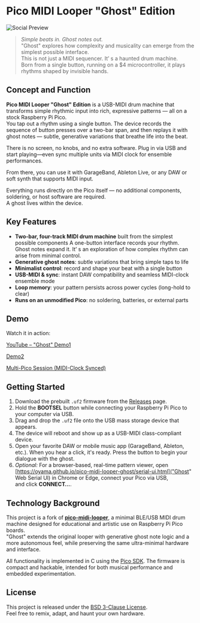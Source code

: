 # Pico MIDI Looper "Ghost" Edition

![Social Preview](https://github.com/user-attachments/assets/6663c239-353e-4700-8ac1-3b25fa713bc6)

> *Simple beats in. Ghost notes out.*  
> "Ghost" explores how complexity and musicality can emerge from the simplest possible interface.  
> This is not just a MIDI sequencer. It’ s a haunted drum machine.  
> Born from a single button, running on a $4 microcontroller, it plays rhythms shaped by invisible hands.


## Concept and Function

**Pico MIDI Looper "Ghost" Edition** is a USB-MIDI drum machine that transforms simple rhythmic input into rich, expressive patterns —  all on a stock Raspberry Pi Pico.  
You tap out a rhythm using a single button. The device records the sequence of button presses over a two-bar span, and then replays it with ghost notes —  subtle, generative variations that breathe life into the beat.

There is no screen, no knobs, and no extra software. Plug in via USB and start playing—even sync multiple units via MIDI clock for ensemble performances.  

From there, you can use it with GarageBand, Ableton Live, or any DAW or soft synth that supports MIDI input.

Everything runs directly on the Pico itself —  no additional components, soldering, or host software are required.  
A ghost lives within the device.

## Key Features

- **Two-bar, four-track MIDI drum machine** built from the simplest possible components
  A one-button interface records your rhythm. Ghost notes expand it.
  It’ s an exploration of how complex rhythm can arise from minimal control.
- **Generative ghost notes**: subtle variations that bring simple taps to life  
- **Minimalist control**: record and shape your beat with a single button  
- **USB-MIDI & sync**: instant DAW compatibility and seamless MIDI-clock ensemble mode  
- **Loop memory**: your pattern persists across power cycles (long-hold to clear)  
- **Runs on an unmodified Pico**: no soldering, batteries, or external parts

## Demo

Watch it in action:

[YouTube – "Ghost" Demo1](https://www.youtube.com/shorts/-Et41TXjqLs)

[Demo2](https://www.youtube.com/shorts/ndGxzRGGCx0)

[Multi-Pico Session (MIDI-Clock Synced)](https://www.youtube.com/shorts/ILG_zTqI8x4)

## Getting Started

1. Download the prebuilt `.uf2` firmware from the [Releases](https://github.com/oyama/pico-midi-looper-ghost/releases) page.
2. Hold the **BOOTSEL** button while connecting your Raspberry Pi Pico to your computer via USB.
3. Drag and drop the `.uf2` file onto the USB mass storage device that appears.
4. The device will reboot and show up as a USB-MIDI class-compliant device.
5. Open your favorite DAW or mobile music app (GarageBand, Ableton, etc.). When you hear a click, it's ready. Press the button to begin your dialogue with the ghost.
6. *Optional:* For a browser-based, real-time pattern viewer, open  
    [https://oyama.github.io/pico-midi-looper-ghost/serial-ui.html]("Ghost" Web Serial UI) in Chrome or Edge, connect your Pico via USB,  
    and click **CONNECT…**.

## Technology Background

This project is a fork of [**pico-midi-looper**](https://github.com/oyama/pico-midi-looper), a minimal BLE/USB MIDI drum machine designed for educational and artistic use on Raspberry Pi Pico boards.  
"Ghost" extends the original looper with generative ghost note logic and a more autonomous feel, while preserving the same ultra-minimal hardware and interface.

All functionality is implemented in C using the [Pico SDK](https://github.com/raspberrypi/pico-sdk). The firmware is compact and hackable, intended for both musical performance and embedded experimentation.

## License

This project is released under the [BSD 3-Clause License](LICENSE).  
Feel free to remix, adapt, and haunt your own hardware.
